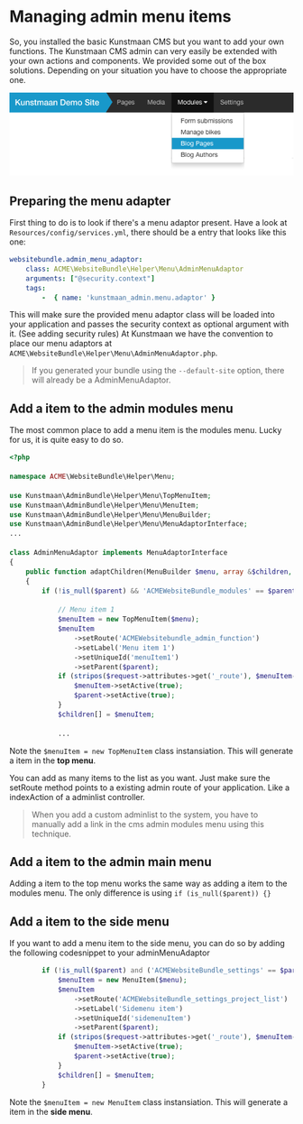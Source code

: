 # Managing admin menu items

So, you installed the basic Kunstmaan CMS but you want to add your own functions. The Kunstmaan CMS admin can very easily be extended with your own actions and components. We provided some out of the box solutions. Depending on your situation you have to choose the appropriate one.

![Kunstmaan admin menu](https://raw.githubusercontent.com/kunstmaan/KunstmaanBundlesCMS/master/docs/images/demositeadminmenu.png)

## Preparing the menu adapter
First thing to do is to look if there's a menu adaptor present.
Have a look at `Resources/config/services.yml`, there should be a entry that looks like this one:

```yml 	
websitebundle.admin_menu_adaptor:
    class: ACME\WebsiteBundle\Helper\Menu\AdminMenuAdaptor
    arguments: ["@security.context"]
    tags:
        -  { name: 'kunstmaan_admin.menu.adaptor' }
```
This will make sure the provided menu adaptor class will be loaded into your application and passes the security context as optional argument with it. (See adding security rules)
At Kunstmaan we have the convention to place our menu adaptors at `ACME\WebsiteBundle\Helper\Menu\AdminMenuAdaptor.php`.

> If you generated your bundle using the `--default-site` option, there will already be a AdminMenuAdaptor.

## Add a item to the admin modules menu
The most common place to add a menu item is the modules menu.
Lucky for us, it is quite easy to do so.

```PHP
<?php

namespace ACME\WebsiteBundle\Helper\Menu;

use Kunstmaan\AdminBundle\Helper\Menu\TopMenuItem;
use Kunstmaan\AdminBundle\Helper\Menu\MenuItem;
use Kunstmaan\AdminBundle\Helper\Menu\MenuBuilder;
use Kunstmaan\AdminBundle\Helper\Menu\MenuAdaptorInterface;
...

class AdminMenuAdaptor implements MenuAdaptorInterface
{
    public function adaptChildren(MenuBuilder $menu, array &$children, MenuItem $parent = null, Request $request = null)
    {
        if (!is_null($parent) && 'ACMEWebsiteBundle_modules' == $parent->getRoute()) {

            // Menu item 1
            $menuItem = new TopMenuItem($menu);
            $menuItem
                ->setRoute('ACMEWebsitebundle_admin_function')
                ->setLabel('Menu item 1')
                ->setUniqueId('menuItem1')
                ->setParent($parent);
            if (stripos($request->attributes->get('_route'), $menuItem->getRoute()) === 0) {
                $menuItem->setActive(true);
                $parent->setActive(true);
            }
            $children[] = $menuItem;
            
            ...

```
Note the `$menuItem = new TopMenuItem` class instansiation. This will generate a item in the **top menu**.

You can add as many items to the list as you want. Just make sure the setRoute method points to a existing admin route of your application. Like a indexAction of a adminlist controller.

> When you add a custom adminlist to the system, you have to manually add a link in the cms admin modules menu using this technique.

## Add a item to the admin main menu

Adding a item to the top menu works the same way as adding a item to the modules menu. The only difference is using `if (is_null($parent)) {}`

## Add a item to the side menu
If you want to add a menu item to the side menu, you can do so by adding the following codesnippet to your adminMenuAdaptor

```PHP
        if (!is_null($parent) and ('ACMEWebsiteBundle_settings' == $parent->getRoute())) {
            $menuItem = new MenuItem($menu);
            $menuItem
                ->setRoute('ACMEWebsiteBundle_settings_project_list')
                ->setLabel('Sidemenu item')
                ->setUniqueId('sidemenuItem')
                ->setParent($parent);
            if (stripos($request->attributes->get('_route'), $menuItem->getRoute()) === 0) {
                $menuItem->setActive(true);
                $parent->setActive(true);
            }
            $children[] = $menuItem;
        }
```

Note the `$menuItem = new MenuItem` class instansiation. This will generate a item in the **side menu**.